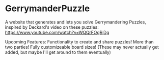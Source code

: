 # GerrymanderPuzzle
A website that generates and lets you solve Gerrymandering Puzzles, inspired by Deckard's video on these puzzles: https://www.youtube.com/watch?v=WQQrFOgRjDg

Upcoming Features: 
    Functionality to create and share puzzles!
    More than two parties!
    Fully customizeable board sizes!
(These may never actually get added, but maybe I'll get around to them eventually)
